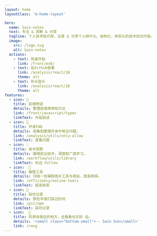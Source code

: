 ```yaml
---
layout: home
layoutClass: 'm-home-layout'

hero:
  name: Sain-notes
  text: 专注 & 洞察 & 分享
  tagline: 个人技术知识库，记录 & 分享个人碎片化、结构化、体系化的技术知识内容。
  image:
    src: /logo.svg
    alt: Sain-notes
  actions:
    - text: 快速开始
      link: /front/es6/
    - text: 在Github查看
      link: /analysis/react/18
      theme: alt
    - text: 听点音乐
      link: /analysis/react/18
      theme: alt
features:
  - icon: 📖
    title: 前端物语
    details: 整理前端常用知识点
    link: /front/javascript/types
    linkText: 开始阅读
  - icon: 📘
    title: 开发FAQ
    details: 收集和整理开发中常见问题。
    link: /analysis/utils/only-allow
    linkText: 查看问题
  - icon: 💡
    title: 技术视野
    details: 跟随前沿技术，深度和广度学习。
    link: /workflow/utils/library
    linkText: 欢迎 Follow
  - icon:  🔧
    title: 编程工具
    details: 归纳一些编程相关工具与网站，提高效率。
    link: /efficiency/online-tools
    linkText: 提高效率
  - icon: 🐞
    title: 踩坑记录
    details: 那些年我们踩过的坑
    link: /pit/npm
    linkText: 踩坑记录
  - icon:  🎉
    title: 风来自很远的地方，去看看也无妨 😄。
    details: '<small class="bottom-small">-- Sain Sun</small>'
    link: /cong
---
```


<style>
/*爱的魔力转圈圈*/
.m-home-layout .image-src:hover {

}
.m-home-layout .image-bg {
  background:none
}

 @media (max-width: 800px) {
  .m-home-layout .image-src {
    max-width:80%;
    max-height:88%;
  }
}
@media (min-width: 1080px) {
  .m-home-layout .image-src {
    max-width:370px;
    max-height:390px;
  }
 }

.m-home-layout .details small {
  opacity: 0.8;
}

.m-home-layout .item:last-child .details {
  display: flex;
  justify-content: flex-end;
  align-items: end;
}
</style>
